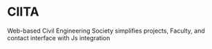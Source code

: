 # CIITA
Web-based Civil Engineering Society simplifies projects, Faculty, and contact interface with Js integration
